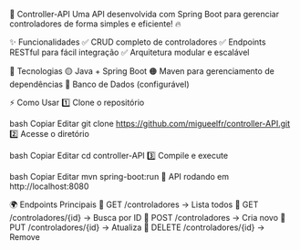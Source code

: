 🚀 Controller-API
Uma API desenvolvida com Spring Boot para gerenciar controladores de forma simples e eficiente! 🔥

✨ Funcionalidades
✅ CRUD completo de controladores
✅ Endpoints RESTful para fácil integração
✅ Arquitetura modular e escalável

🔧 Tecnologias
🟡 Java + Spring Boot
🟠 Maven para gerenciamento de dependências
🔵 Banco de Dados (configurável)

⚡ Como Usar
1️⃣ Clone o repositório

bash
Copiar
Editar
git clone https://github.com/migueelfr/controller-API.git
2️⃣ Acesse o diretório

bash
Copiar
Editar
cd controller-API
3️⃣ Compile e execute

bash
Copiar
Editar
mvn spring-boot:run
🎯 API rodando em http://localhost:8080

🌍 Endpoints Principais
🔹 GET /controladores → Lista todos
🔹 GET /controladores/{id} → Busca por ID
🔹 POST /controladores → Cria novo
🔹 PUT /controladores/{id} → Atualiza
🔹 DELETE /controladores/{id} → Remove
